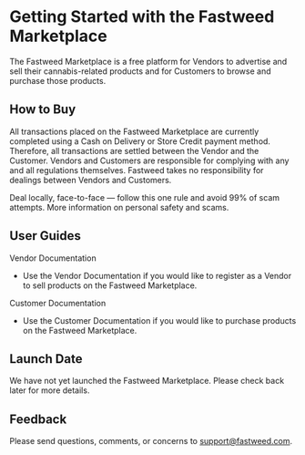 # Getting Started with the Fastweed Marketplace

The Fastweed Marketplace is a free platform for Vendors to advertise and sell their cannabis-related products and for Customers to browse and purchase those products. 

## How to Buy

All transactions placed on the Fastweed Marketplace are currently completed using a Cash on Delivery or Store Credit payment method. Therefore, all transactions are settled between the Vendor and the Customer. Vendors and Customers are responsible for complying with any and all regulations themselves. Fastweed takes no responsibility for dealings between Vendors and Customers. 

Deal locally, face-to-face — follow this one rule and avoid 99% of scam attempts. More information on personal safety and scams.

## User Guides

Vendor Documentation
* Use the Vendor Documentation if you would like to register as a Vendor to sell products on the Fastweed Marketplace.

Customer Documentation
* Use the Customer Documentation if you would like to purchase products on the Fastweed Marketplace.

## Launch Date

We have not yet launched the Fastweed Marketplace. Please check back later for more details.

## Feedback

Please send questions, comments, or concerns to support@fastweed.com.
